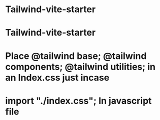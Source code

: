 # Tailwind-vite-starter

# Tailwind-vite-starter

# <script type="module" src="/src/main.js"></script>

# Place @tailwind base; @tailwind components; @tailwind utilities; in an Index.css just incase

# import "./index.css"; In javascript file
